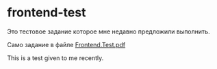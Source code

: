 # frontend-test
Это тестовое задание которое мне недавно предложили выполнить.

Само задание в файле [Frontend.Test.pdf](Frontend.Test.pdf)

This is a test given to me recently. 


